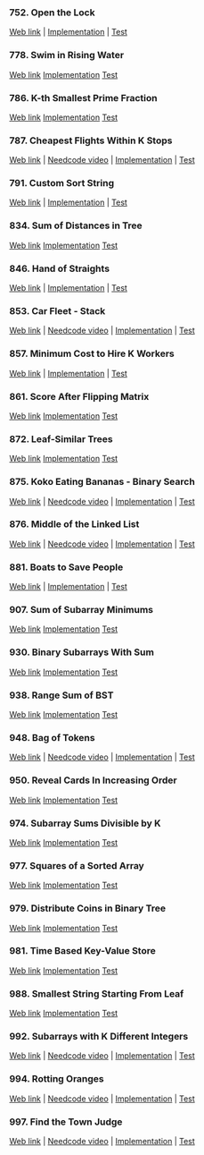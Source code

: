 ### 752. Open the Lock

<a href="https://leetcode.com/problems/open-the-lock">Web link</a> |
[Implementation](src/main/java/leetcode/Solution00752.java) |
[Test](src/test/java/leetcode/Solution00752Test.java)

### 778. Swim in Rising Water

<a href="https://leetcode.com/problems/swim-in-rising-water">Web link</a>
[Implementation](src/main/java/leetcode/Solution00778.java)
[Test](src/test/java/leetcode/Solution00778Test.java)

### 786. K-th Smallest Prime Fraction

<a href="https://leetcode.com/problems/k-th-smallest-prime-fraction">Web link</a>
[Implementation](src/main/java/leetcode/Solution00786.java)
[Test](src/test/java/leetcode/Solution00786Test.java)

### 787. Cheapest Flights Within K Stops

<a href="https://leetcode.com/problems/cheapest-flights-within-k-stops">Web link</a> |
<a href="https://www.youtube.com/watch?v=5eIK3zUdYmE">Needcode video</a> |
[Implementation](src/main/java/leetcode/Solution00787.java) |
[Test](src/test/java/leetcode/Solution00787Test.java)

### 791. Custom Sort String

<a href="https://leetcode.com/problems/custom-sort-string">Web link</a> |
[Implementation](src/main/java/leetcode/Solution00791.java) |
[Test](src/test/java/leetcode/Solution00791Test.java)

### 834. Sum of Distances in Tree

<a href="https://leetcode.com/problems/sum-of-distances-in-tree">Web link</a>
[Implementation](src/main/java/leetcode/Solution00834.java)
[Test](src/test/java/leetcode/Solution00834Test.java)

### 846. Hand of Straights

<a href="https://leetcode.com/problems/hand-of-straights">Web link</a> |
[Implementation](src/main/java/leetcode/Solution00846.java) |
[Test](src/test/java/leetcode/Solution00846Test.java)

### 853. Car Fleet - Stack

<a href="https://leetcode.com/problems/car-fleet">Web link</a> |
<a href="https://www.youtube.com/watch?v=Pr6T-3yB9RM">Needcode video</a> |
[Implementation](src/main/java/leetcode/Solution00853.java) |
[Test](src/test/java/leetcode/Solution00853Test.java)

### 857. Minimum Cost to Hire K Workers

<a href="https://leetcode.com/problems/minimum-cost-to-hire-k-workers">Web link</a> |
[Implementation](src/main/java/leetcode/Solution00857.java) |
[Test](src/test/java/leetcode/Solution00857Test.java)

### 861. Score After Flipping Matrix

<a href="https://leetcode.com/problems/score-after-flipping-matrix">Web link</a>
[Implementation](src/main/java/leetcode/Solution00861.java)
[Test](src/test/java/leetcode/Solution00861Test.java)

### 872. Leaf-Similar Trees

<a href="https://leetcode.com/problems/leaf-similar-trees">Web link</a>
[Implementation](src/main/java/leetcode/Solution00872.java)
[Test](src/test/java/leetcode/Solution00872Test.java)

### 875. Koko Eating Bananas - Binary Search

<a href="https://leetcode.com/problems/koko-eating-bananas">Web link</a> |
<a href="https://www.youtube.com/watch?v=U2SozAs9RzA">Needcode video</a> |
[Implementation](src/main/java/leetcode/Solution00875.java) |
[Test](src/test/java/leetcode/Solution00875Test.java)

### 876. Middle of the Linked List

<a href="https://leetcode.com/problems/middle-of-the-linked-list">Web link</a> |
<a href="https://www.youtube.com/watch?v=A2_ldqM4QcY">Needcode video</a> |
[Implementation](src/main/java/leetcode/Solution00876.java) |
[Test](src/test/java/leetcode/Solution00876Test.java)

### 881. Boats to Save People

<a href="https://leetcode.com/problems/boats-to-save-people">Web link</a> |
[Implementation](src/main/java/leetcode/Solution00881.java) |
[Test](src/test/java/leetcode/Solution00881Test.java)

### 907. Sum of Subarray Minimums

<a href="https://leetcode.com/problems/sum-of-subarray-minimums">Web link</a>
[Implementation](src/main/java/leetcode/Solution00907.java)
[Test](src/test/java/leetcode/Solution00907Test.java)

### 930. Binary Subarrays With Sum

<a href="https://leetcode.com/problems/binary-subarrays-with-sum">Web link</a>
[Implementation](src/main/java/leetcode/Solution00930.java)
[Test](src/test/java/leetcode/Solution00930Test.java)

### 938. Range Sum of BST

<a href="https://leetcode.com/problems/range-sum-of-bst">Web link</a>
[Implementation](src/main/java/leetcode/Solution00938.java)
[Test](src/test/java/leetcode/Solution00938Test.java)

### 948. Bag of Tokens

<a href="https://leetcode.com/problems/bag-of-tokens">Web link</a> |
<a href="https://www.youtube.com/watch?v=prI82maTivg">Needcode video</a> |
[Implementation](src/main/java/leetcode/Solution00948.java) |
[Test](src/test/java/leetcode/Solution00948Test.java)

### 950. Reveal Cards In Increasing Order

<a href="https://leetcode.com/problems/reveal-cards-in-increasing-order">Web link</a>
[Implementation](src/main/java/leetcode/Solution00950.java)
[Test](src/test/java/leetcode/Solution00950Test.java)

### 974. Subarray Sums Divisible by K

<a href="https://leetcode.com/problems/subarray-sums-divisible-by-k">Web link</a>
[Implementation](src/main/java/leetcode/Solution00974.java)
[Test](src/test/java/leetcode/Solution00974Test.java)

### 977. Squares of a Sorted Array

<a href="https://leetcode.com/problems/squares-of-a-sorted-array">Web link</a>
[Implementation](src/main/java/leetcode/Solution00977.java)
[Test](src/test/java/leetcode/Solution00977Test.java)

### 979. Distribute Coins in Binary Tree

<a href="https://leetcode.com/problems/distribute-coins-in-binary-tree">Web link</a>
[Implementation](src/main/java/leetcode/Solution00979.java)
[Test](src/test/java/leetcode/Solution00979Test.java)

### 981. Time Based Key-Value Store

<a href="https://leetcode.com/problems/time-based-key-value-store">Web link</a>
[Implementation](src/main/java/leetcode/Solution00981.java)
[Test](src/test/java/leetcode/Solution00981Test.java)

### 988. Smallest String Starting From Leaf

<a href="https://leetcode.com/problems/smallest-string-starting-from-leaf">Web link</a>
[Implementation](src/main/java/leetcode/Solution00988.java)
[Test](src/test/java/leetcode/Solution00988Test.java)

### 992. Subarrays with K Different Integers

<a href="https://leetcode.com/problems/subarrays-with-k-different-integers">Web link</a> |
<a href="https://www.youtube.com/watch?v=etI6HqWVa8U">Needcode video</a> |
[Implementation](src/main/java/leetcode/Solution00992.java) |
[Test](src/test/java/leetcode/Solution00992Test.java)

### 994. Rotting Oranges

<a href="https://leetcode.com/problems/rotting-oranges">Web link</a> |
<a href="https://www.youtube.com/watch?v=y704fEOx0s0">Needcode video</a> |
[Implementation](src/main/java/leetcode/Solution00994.java) |
[Test](src/test/java/leetcode/Solution00994Test.java)

### 997. Find the Town Judge

<a href="https://leetcode.com/problems/find-the-town-judge">Web link</a> |
<a href="https://www.youtube.com/watch?v=QiGaxdUINJ8">Needcode video</a> |
[Implementation](src/main/java/leetcode/Solution00997.java) |
[Test](src/test/java/leetcode/Solution00997Test.java)
